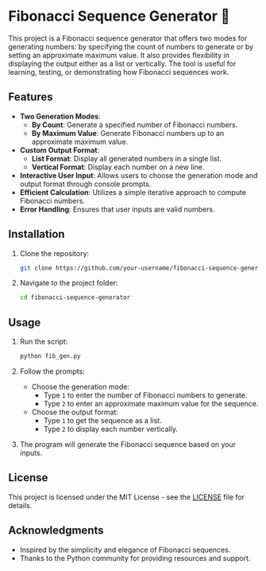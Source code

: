 
# Fibonacci Sequence Generator 🔢

This project is a Fibonacci sequence generator that offers two modes for generating numbers: by specifying the count of numbers to generate or by setting an approximate maximum value. It also provides flexibility in displaying the output either as a list or vertically. The tool is useful for learning, testing, or demonstrating how Fibonacci sequences work.

## Features

- **Two Generation Modes**:
  - **By Count**: Generate a specified number of Fibonacci numbers.
  - **By Maximum Value**: Generate Fibonacci numbers up to an approximate maximum value.
- **Custom Output Format**:
  - **List Format**: Display all generated numbers in a single list.
  - **Vertical Format**: Display each number on a new line.
- **Interactive User Input**: Allows users to choose the generation mode and output format through console prompts.
- **Efficient Calculation**: Utilizes a simple iterative approach to compute Fibonacci numbers.
- **Error Handling**: Ensures that user inputs are valid numbers.

## Installation

1. Clone the repository:
    ```bash
    git clone https://github.com/your-username/fibonacci-sequence-generator.git
    ```
2. Navigate to the project folder:
    ```bash
    cd fibonacci-sequence-generator
    ```

## Usage

1. Run the script:
    ```bash
    python fib_gen.py
    ```
2. Follow the prompts:
   - Choose the generation mode:
     - Type `1` to enter the number of Fibonacci numbers to generate.
     - Type `2` to enter an approximate maximum value for the sequence.
   - Choose the output format:
     - Type `1` to get the sequence as a list.
     - Type `2` to display each number vertically.

3. The program will generate the Fibonacci sequence based on your inputs.

## License

This project is licensed under the MIT License - see the [LICENSE](LICENSE) file for details.

## Acknowledgments

- Inspired by the simplicity and elegance of Fibonacci sequences.
- Thanks to the Python community for providing resources and support.
